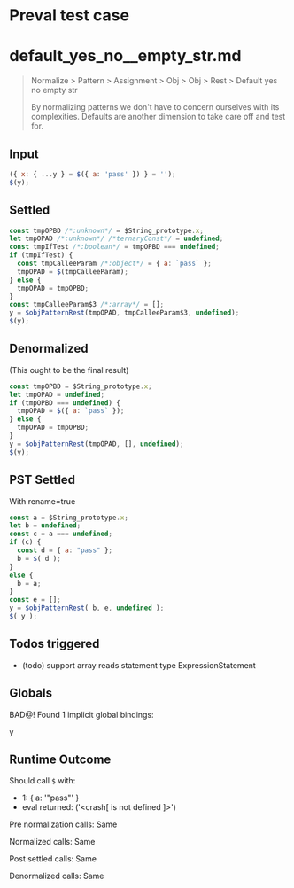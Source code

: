# Preval test case

# default_yes_no__empty_str.md

> Normalize > Pattern > Assignment > Obj > Obj > Rest > Default yes no  empty str
>
> By normalizing patterns we don't have to concern ourselves with its complexities. Defaults are another dimension to take care off and test for.

## Input

`````js filename=intro
({ x: { ...y } = $({ a: 'pass' }) } = '');
$(y);
`````


## Settled


`````js filename=intro
const tmpOPBD /*:unknown*/ = $String_prototype.x;
let tmpOPAD /*:unknown*/ /*ternaryConst*/ = undefined;
const tmpIfTest /*:boolean*/ = tmpOPBD === undefined;
if (tmpIfTest) {
  const tmpCalleeParam /*:object*/ = { a: `pass` };
  tmpOPAD = $(tmpCalleeParam);
} else {
  tmpOPAD = tmpOPBD;
}
const tmpCalleeParam$3 /*:array*/ = [];
y = $objPatternRest(tmpOPAD, tmpCalleeParam$3, undefined);
$(y);
`````


## Denormalized
(This ought to be the final result)

`````js filename=intro
const tmpOPBD = $String_prototype.x;
let tmpOPAD = undefined;
if (tmpOPBD === undefined) {
  tmpOPAD = $({ a: `pass` });
} else {
  tmpOPAD = tmpOPBD;
}
y = $objPatternRest(tmpOPAD, [], undefined);
$(y);
`````


## PST Settled
With rename=true

`````js filename=intro
const a = $String_prototype.x;
let b = undefined;
const c = a === undefined;
if (c) {
  const d = { a: "pass" };
  b = $( d );
}
else {
  b = a;
}
const e = [];
y = $objPatternRest( b, e, undefined );
$( y );
`````


## Todos triggered


- (todo) support array reads statement type ExpressionStatement


## Globals


BAD@! Found 1 implicit global bindings:

y


## Runtime Outcome


Should call `$` with:
 - 1: { a: '"pass"' }
 - eval returned: ('<crash[ <ref> is not defined ]>')

Pre normalization calls: Same

Normalized calls: Same

Post settled calls: Same

Denormalized calls: Same
